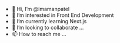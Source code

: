 - 👋 Hi, I’m @imamanpatel
- 👀 I’m interested in Front End Development
- 🌱 I’m currently learning Next.js
- 💞️ I’m looking to collaborate ...
- 📫 How to reach me ...

<!---
imamanpatel/imamanpatel is a ✨ special ✨ repository because its `README.md` (this file) appears on your GitHub profile.
You can click the Preview link to take a look at your changes.
--->
